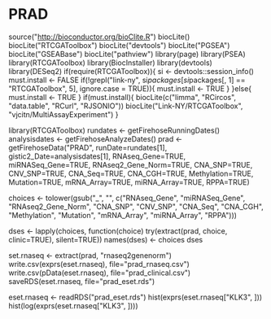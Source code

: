 # PRAD
source("http://bioconductor.org/bioClite.R")
biocLite()
biocLite("RTCGAToolbox")
biocLite("devtools")
biocLite("PGSEA")
biocLite("GSEABase")
biocLite("pathview")
library(page)
library(PSEA)
library(RTCGAToolbox)
library(BiocInstaller)
library(devtools)
library(DESeq2)
if(require(RTCGAToolbox)){
  si <- devtools::session_info()
  must.install <- FALSE
  if(!grepl("link-ny", si$packages[si$packages[, 1] == "RTCGAToolbox", 5], ignore.case = TRUE)){
    must.install <- TRUE
  }
}else{
  must.install <- TRUE
}
if(must.install){
  biocLite(c("limma", "RCircos", "data.table", "RCurl", "RJSONIO"))
  biocLite("Link-NY/RTCGAToolbox", "vjcitn/MultiAssayExperiment")
}



library(RTCGAToolbox)
rundates <- getFirehoseRunningDates()
analysisdates <- getFirehoseAnalyzeDates()
prad <- getFirehoseData("PRAD", runDate=rundates[1],
                        gistic2_Date=analysisdates[1], RNAseq_Gene=TRUE, 
                        miRNASeq_Gene=TRUE, RNAseq2_Gene_Norm=TRUE, CNA_SNP=TRUE,
                        CNV_SNP=TRUE, CNA_Seq=TRUE, CNA_CGH=TRUE,  Methylation=TRUE,
                        Mutation=TRUE, mRNA_Array=TRUE, miRNA_Array=TRUE, RPPA=TRUE)



choices <- tolower(gsub("_", "", c("RNAseq_Gene", "miRNASeq_Gene",
                                   "RNAseq2_Gene_Norm", "CNA_SNP", "CNV_SNP", "CNA_Seq",
                                   "CNA_CGH", "Methylation", "Mutation", "mRNA_Array",
                                   "miRNA_Array", "RPPA")))

dses <- lapply(choices, function(choice) try(extract(prad, choice, 
                                                     clinic=TRUE),
                                             silent=TRUE))
names(dses) <- choices
dses

set.rnaseq <- extract(prad, "rnaseq2genenorm")
write.csv(exprs(eset.rnaseq), file="prad_rnaseq.csv")
write.csv(pData(eset.rnaseq), file="prad_clinical.csv")
saveRDS(eset.rnaseq, file="prad_eset.rds")

eset.rnaseq <- readRDS("prad_eset.rds")
hist(exprs(eset.rnaseq["KLK3", ]))
hist(log(exprs(eset.rnaseq["KLK3", ])))
